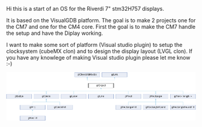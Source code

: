 Hi this is a start of an OS for the Riverdi 7" stm32H757 displays.

It is based on the VisualGDB platform. The goal is to make 2 projects one for the CM7 and one for the CM4 core. First the goal is to make the CM7 handle the setup and have the Diplay working.

I want to make some sort of platform (Visual studio plugin) to setup the clocksystem (cubeMX clon) and to design the display layout (LVGL clon). If you have any knowlege of making Visual studio plugin please let me know :-)

![The current GL libary](https://github.com/SorenGullach/Riverdi_OS_test/blob/master/classgl_object.png)
